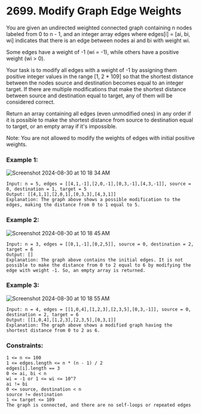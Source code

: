 # 2699. Modify Graph Edge Weights

You are given an undirected weighted connected graph containing n nodes labeled from 0 to n - 1, and an integer array edges where edges[i] = [ai, bi, wi] indicates that there is an edge between nodes ai and bi with weight wi.

Some edges have a weight of -1 (wi = -1), while others have a positive weight (wi > 0).

Your task is to modify all edges with a weight of -1 by assigning them positive integer values in the range [1, 2 * 109] so that the shortest distance between the nodes source and destination becomes equal to an integer target. If there are multiple modifications that make the shortest distance between source and destination equal to target, any of them will be considered correct.

Return an array containing all edges (even unmodified ones) in any order if it is possible to make the shortest distance from source to destination equal to target, or an empty array if it's impossible.

Note: You are not allowed to modify the weights of edges with initial positive weights.

 

### Example 1:
![Screenshot 2024-08-30 at 10 18 34 AM](https://github.com/user-attachments/assets/76210f4d-e164-4e2a-81ca-d413b73b025f)


```
Input: n = 5, edges = [[4,1,-1],[2,0,-1],[0,3,-1],[4,3,-1]], source = 0, destination = 1, target = 5
Output: [[4,1,1],[2,0,1],[0,3,3],[4,3,1]]
Explanation: The graph above shows a possible modification to the edges, making the distance from 0 to 1 equal to 5.
```
### Example 2:
![Screenshot 2024-08-30 at 10 18 45 AM](https://github.com/user-attachments/assets/e8ff2872-0093-4624-a6ea-880c03e07de6)


```
Input: n = 3, edges = [[0,1,-1],[0,2,5]], source = 0, destination = 2, target = 6
Output: []
Explanation: The graph above contains the initial edges. It is not possible to make the distance from 0 to 2 equal to 6 by modifying the edge with weight -1. So, an empty array is returned.
```
### Example 3:
![Screenshot 2024-08-30 at 10 18 55 AM](https://github.com/user-attachments/assets/62f58b29-ebc8-4891-87a0-d91d4c29834c)


```
Input: n = 4, edges = [[1,0,4],[1,2,3],[2,3,5],[0,3,-1]], source = 0, destination = 2, target = 6
Output: [[1,0,4],[1,2,3],[2,3,5],[0,3,1]]
Explanation: The graph above shows a modified graph having the shortest distance from 0 to 2 as 6.
```

### Constraints:
```
1 <= n <= 100
1 <= edges.length <= n * (n - 1) / 2
edges[i].length == 3
0 <= ai, bi < n
wi = -1 or 1 <= wi <= 10^7
ai != bi
0 <= source, destination < n
source != destination
1 <= target <= 109
The graph is connected, and there are no self-loops or repeated edges
```
